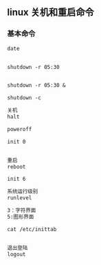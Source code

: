 ## linux 关机和重启命令



### 基本命令

```markdown
date


shutdown -r 05:30


shutdown -r 05:30 &

shutdown -c

关机
halt

poweroff

init 0


重启
reboot

init 6

系统运行级别
runlevel

3：字符界面
5:图形界面

cat /etc/inittab


退出登陆
logout
```
